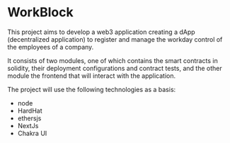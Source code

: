 # WorkBlock

This project aims to develop a web3 application creating a dApp (decentralized application) to register and manage the workday control of the employees of a company.

It consists of two modules, one of which contains the smart contracts in solidity, their deployment configurations and contract tests, and the other module the frontend that will interact with the application.
 
The project will use the following technologies as a basis:
- node
- HardHat
- ethersjs
- NextJs
- Chakra UI
